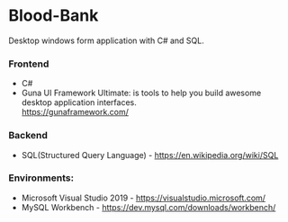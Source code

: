 # Blood-Bank
Desktop windows form application with C# and SQL. <br>

### Frontend
+ C#
+ Guna UI Framework Ultimate: is tools to help you build awesome desktop application interfaces.<br> https://gunaframework.com/

### Backend
+ SQL(Structured Query Language) - https://en.wikipedia.org/wiki/SQL

### Environments:  
+ Microsoft Visual Studio 2019 - https://visualstudio.microsoft.com/
+ MySQL Workbench - https://dev.mysql.com/downloads/workbench/
